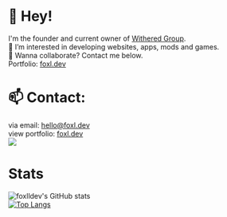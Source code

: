 
# 👋 Hey!
I'm the founder and current owner of [Withered Group](https://github.com/withered-group).  
👀 I’m interested in developing websites, apps, mods and games.  
💞️ Wanna collaborate? Contact me below.  
Portfolio: [foxl.dev](https://foxl.dev)

# 📫 Contact:
via email: [hello@foxl.dev](mailto:hello@foxl.dev)  
view portfolio: [foxl.dev](https://foxl.dev)
<br><img src="https://discord.c99.nl/widget/theme-3/400680342136291329.png">

# Stats
![foxlldev's GitHub stats](https://github-readme-stats.vercel.app/api?username=haroldallen&count_private=true&show_icons=true&theme=light)  
[![Top Langs](https://github-readme-stats.vercel.app/api/top-langs/?username=haroldallen&layout=compact)](https://github.com/anuraghazra/github-readme-stats)

<!---
foxlldev/foxlldev is a ✨ special ✨ repository because its `README.md` (this file) appears on your GitHub profile.
You can click the Preview link to take a look at your changes.
--->

